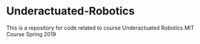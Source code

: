 # Underactuated-Robotics
This is a repository for code related to course Underactuated Robotics MIT Course Spring 2019
